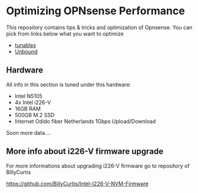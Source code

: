 # Optimizing OPNsense Performance
This repository contains tips & tricks and optimization of Opnsense. You can pick from links below what you want to optimize
- [tunables](https://github.com/nightcomdev/opnsense/tunables)
- [Unbound](https://github.com/nightcomdev/opnsense/Unbound)


## Hardware
All info in this section is tuned under this hardware:
- Intel N5105
- 4x Intel i226-V
- 16GB RAM
- 500GB M.2 SSD
- Internet Odido fiber Netherlands 1Gbps Upload/Download

Soon more data....


## More info about i226-V firmware upgrade
For more informations about upgrading i226-V firmware go to repository of BillyCurtis

https://github.com/BillyCurtis/Intel-I226-V-NVM-Firmware
